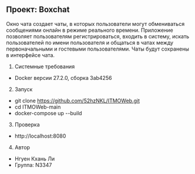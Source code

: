 ﻿Проект: Boxchat
----------------------------------
Окно чата создает чаты, в которых пользователи могут обмениваться сообщениями онлайн в режиме реального времени.
Приложение позволяет пользователям регистрироваться, входить в систему, искать пользователей по имени пользователя и общаться в чатах между первоначальными и гостевыми пользователями.
Чаты будут сохранены в интерфейсе чата.

1. Системные требования
- Docker версии 27.2.0, сборка 3ab4256

2. Запуск
- git clone https://github.com/52hzNKL/ITMOWeb.git
- cd ITMOWeb-main
- docker-compose up --build  

3. Проверка
- http://localhost:8080
  
4. Автор
- Нгуен Кхань Ли
- Группа: N3347
